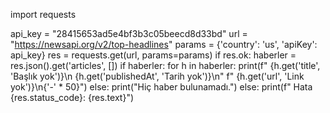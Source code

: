 import requests

api_key = "28415653ad5e4bf3b3c05beecd8d33bd"
url = "https://newsapi.org/v2/top-headlines"
params = {'country': 'us', 'apiKey': api_key}
res = requests.get(url, params=params)
if res.ok:
    haberler = res.json().get('articles', [])
    if haberler:
        for h in haberler:
            print(f" {h.get('title', 'Başlık yok')}\n {h.get('publishedAt', 'Tarih yok')}\n"
                  f" {h.get('url', 'Link yok')}\n{'-' * 50}")
    else:
        print("Hiç haber bulunamadı.")
else:
    print(f" Hata {res.status_code}: {res.text}")
